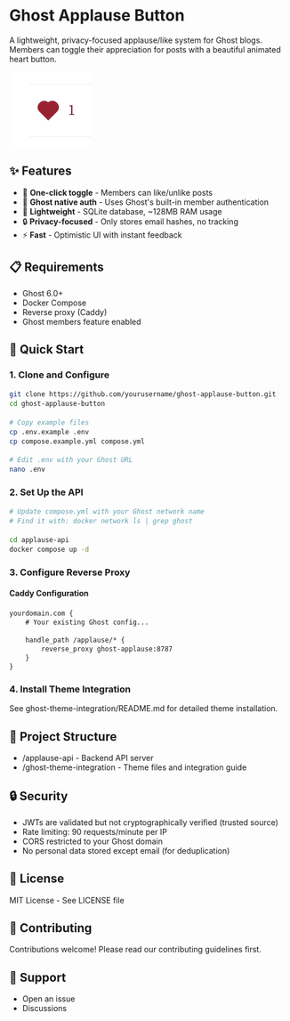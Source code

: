 # Ghost Applause Button

A lightweight, privacy-focused applause/like system for Ghost blogs. Members can toggle their appreciation for posts with a beautiful animated heart button.

![Demo](docs/screenshots/demo.gif)

## ✨ Features

- 🎯 **One-click toggle** - Members can like/unlike posts
- 🔐 **Ghost native auth** - Uses Ghost's built-in member authentication
- 💾 **Lightweight** - SQLite database, ~128MB RAM usage
- 🔒 **Privacy-focused** - Only stores email hashes, no tracking
- ⚡ **Fast** - Optimistic UI with instant feedback

## 📋 Requirements

- Ghost 6.0+
- Docker Compose
- Reverse proxy (Caddy)
- Ghost members feature enabled

## 🚀 Quick Start

### 1. Clone and Configure

```bash
git clone https://github.com/yourusername/ghost-applause-button.git
cd ghost-applause-button

# Copy example files
cp .env.example .env
cp compose.example.yml compose.yml

# Edit .env with your Ghost URL
nano .env
```

### 2. Set Up the API

```bash
# Update compose.yml with your Ghost network name
# Find it with: docker network ls | grep ghost

cd applause-api
docker compose up -d
```

### 3. Configure Reverse Proxy

#### Caddy Configuration

```Caddyfile
yourdomain.com {
    # Your existing Ghost config...

    handle_path /applause/* {
        reverse_proxy ghost-applause:8787
    }
}
```

### 4. Install Theme Integration

See ghost-theme-integration/README.md for detailed theme installation.

## 📁 Project Structure

- /applause-api - Backend API server
- /ghost-theme-integration - Theme files and integration guide

## 🔒 Security

- JWTs are validated but not cryptographically verified (trusted source)
- Rate limiting: 90 requests/minute per IP
- CORS restricted to your Ghost domain
- No personal data stored except email (for deduplication)

## 📝 License

MIT License - See LICENSE file

## 🤝 Contributing

Contributions welcome! Please read our contributing guidelines first.

## 💬 Support

- Open an issue
- Discussions
